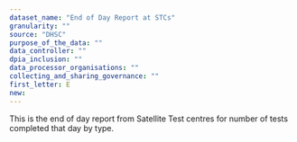```yaml
---
dataset_name: "End of Day Report at STCs"
granularity: ""
source: "DHSC"
purpose_of_the_data: ""
data_controller: ""
dpia_inclusion: ""
data_processor_organisations: ""
collecting_and_sharing_governance: ""
first_letter: E
new: 
---
```

This is the end of day report from Satellite Test centres for number of tests completed that day by type.